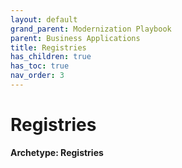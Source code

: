 ```yaml
---
layout: default
grand_parent: Modernization Playbook
parent: Business Applications
title: Registries
has_children: true
has_toc: true
nav_order: 3
---
```


# Registries

**Archetype: Registries**

